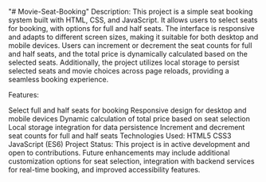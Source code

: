"# Movie-Seat-Booking" 
Description:
This project is a simple seat booking system built with HTML, CSS, and JavaScript. It allows users to select seats for booking, with options for full and half seats. The interface is responsive and adapts to different screen sizes, making it suitable for both desktop and mobile devices. Users can increment or decrement the seat counts for full and half seats, and the total price is dynamically calculated based on the selected seats. Additionally, the project utilizes local storage to persist selected seats and movie choices across page reloads, providing a seamless booking experience.

Features:

Select full and half seats for booking
Responsive design for desktop and mobile devices
Dynamic calculation of total price based on seat selection
Local storage integration for data persistence
Increment and decrement seat counts for full and half seats
Technologies Used:
HTML5
CSS3
JavaScript (ES6)
Project Status:
This project is in active development and open to contributions. Future enhancements may include additional customization options for seat selection, integration with backend services for real-time booking, and improved accessibility features.
